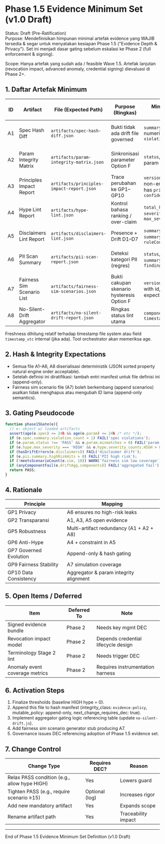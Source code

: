 # Phase 1.5 Evidence Minimum Set (v1.0 Draft)

Status: Draft (Pre-Ratification)  
Purpose: Mendefinisikan himpunan minimal artefak evidence yang WAJIB tersedia & segar untuk menyatakan kesiapan Phase 1.5 ("Evidence Depth & Privacy"). Set ini menjadi dasar gating sebelum eskalasi ke Phase 2 (full enforcement & signing).

Scope: Hanya artefak yang sudah ada / feasible Wave 1.5. Artefak lanjutan (revocation impact, advanced anomaly, credential signing) dievaluasi di Phase 2+.

## 1. Daftar Artefak Minimum

| ID | Artifact | File (Expected Path) | Purpose (Ringkas) | Minimal Content / Fields | Freshness (Max Age) | Gating Rule (PASS) | WARN Criteria | FAIL Criteria |
|----|----------|----------------------|-------------------|--------------------------|--------------------|-------------------|---------------|---------------|
| A1 | Spec Hash Diff | `artifacts/spec-hash-diff.json` | Bukti tidak ada drift file governed | `summary.violation_count` numeric; list `violations[]` | 24h | `violation_count=0` OR only single allowed advisory mismatch per policy (config DEC) | Single allowed advisory mismatch (e.g. hysteresis-config) | >1 violation OR any `PLACEHOLDER_AFTER_SEAL` |
| A2 | Param Integrity Matrix | `artifacts/param-integrity-matrix.json` | Sinkronisasi parameter Option F | `status`, `mismatches`, per-param rows | 24h | `status=PASS` AND `mismatches=0` | `status=PASS` but mismatches>0 (temporary accepted) | `status=FAIL` |
| A3 | Principles Impact Report | `artifacts/principles-impact-report.json` | Trace perubahan ke GP1–GP10 | `version>=2`, `entries[]` non-empty, each entry has `principles[]`, `confidence` | 24h | ≥1 entry OR explicit `no_change:true` flag; no parse errors | Empty entries (no_change flag missing) | Missing file / malformed JSON |
| A4 | Hype Lint Report | `artifacts/hype-lint.json` | Kontrol bahasa ranking / over-claim | `total_hits`, `severity_counts`, `max_severity` | 24h | `max_severity!='HIGH'` AND `severity_counts.HIGH=0` | `max_severity='HIGH'` but total HIGH <= baseline exception (<=3) | HIGH > baseline OR file missing |
| A5 | Disclaimers Lint Report | `artifacts/disclaimers-lint.json` | Presence + Drift D1–D7 | `summary.errors`, `summary.warnings`, `ruleCounts` | 24h | No `DISC-TEXT-003` ERROR; no `DISC-PRES-001` ERROR when presence_enforcement=false | Presence warnings allowed | Any drift error or banned phrase error after activation DEC |
| A6 | PII Scan Summary | `artifacts/pii-scan-report.json` | Deteksi kategori PII (regres) | `status`, `summary.highRiskHits`, `findings[]` | 24h | `highRiskHits=0` AND status in (PASS, ADVISORY) | `highRiskHits=0` but status=ADVISORY (non-critical categories present) | `highRiskHits>0` |
| A7 | Fairness Sim Scenario List | `artifacts/fairness-sim-scenarios.json` | Bukti cakupan skenario hysteresis Option F | `version`, `scenarios[]` with id, description, expected_outcome | 7d | ≥10 baseline scenarios; coverage tag present | 5–9 scenarios | <5 scenarios / file missing |
| A8 | No-Silent-Drift Aggregator | `artifacts/no-silent-drift-report.json` | Ringkas status lint utama | `components{}`, `status`, `timestamp_utc` | 24h | `status` in (PASS, ADVISORY) with no components=FAIL | One component ADVISORY | Any component FAIL |

Freshness dihitung relatif terhadap timestamp file system atau field `timestamp_utc` internal (jika ada). Tool orchestrator akan memeriksa age.

## 2. Hash & Integrity Expectations

* Semua file A1–A6, A8 diserialisasi deterministik (JSON sorted property natural engine order acceptable).  
* Setelah definisi ini diratifikasi: tambah entri manifest untuk file definisi ini (append-only).  
* Fairness sim scenario file (A7) boleh berkembang (append scenarios) asalkan tidak menghapus atau mengubah ID lama (append-only semantics).

## 3. Gating Pseudocode

```js
function phase15Gate(e){
  // e: object w/ loaded artifacts
  assert(age(e.spec) <= 24h && age(e.param) <= 24h /* etc */);
  if (e.spec.summary.violation_count > 1) FAIL('spec violations');
  if (e.param.status !== 'PASS' && e.param.mismatches > 0) FAIL('param mismatch');
  if (e.hype.max_severity === 'HIGH' && e.hype.severity_counts.HIGH > 0) FAIL('hype high');
  if (hasDriftErrors(e.disclaimers)) FAIL('disclaimer drift');
  if (e.pii.summary.highRiskHits > 0) FAIL('PII high risk');
  if (!meetsScenarioCount(e.sim, 10)) WARN('fairness sim low coverage');
  if (anyComponentFail(e.driftAgg.components)) FAIL('aggregated fail');
  return PASS;
}
```

## 4. Rationale

| Principle | Mapping |
|-----------|---------|
| GP1 Privacy | A6 ensures no high-risk leaks |
| GP2 Transparansi | A1, A3, A5 open evidence |
| GP5 Robustness | Multi-artifact redundancy (A1 + A2 + A8) |
| GP6 Anti-Hype | A4 + constraint in A5 |
| GP7 Governed Evolution | Append-only & hash gating |
| GP9 Fairness Stability | A7 simulation coverage |
| GP10 Data Consistency | Aggregator & param integrity alignment |

## 5. Open Items / Deferred

| Item | Deferred To | Note |
|------|-------------|------|
| Signed evidence bundle | Phase 2 | Needs key mgmt DEC |
| Revocation impact model | Phase 2 | Depends credential lifecycle design |
| Terminology Stage 2 lint | Phase 2 | Needs trigger DEC |
| Anomaly event coverage metrics | Phase 2 | Requires instrumentation harness |

## 6. Activation Steps

1. Finalize thresholds (baseline HIGH hype = 0).  
2. Append this file to hash manifest (integrity_class: `evidence-policy`, mutable_policy: append-only, next_change_requires_dec: true).  
3. Implement aggregator gating logic referencing table (update `no-silent-drift.js`).  
4. Add fairness sim scenario generator stub producing A7.  
5. Governance issues DEC referencing adoption of Phase 1.5 evidence set.  

## 7. Change Control

| Change Type | Requires DEC? | Reason |
|-------------|---------------|--------|
| Relax PASS condition (e.g., allow hype HIGH) | Yes | Lowers guard |
| Tighten PASS (e.g., require scenario ≥15) | Optional (log) | Increases rigor |
| Add new mandatory artifact | Yes | Expands scope |
| Rename artifact path | Yes | Traceability impact |

---
End of Phase 1.5 Evidence Minimum Set Definition (v1.0 Draft)
